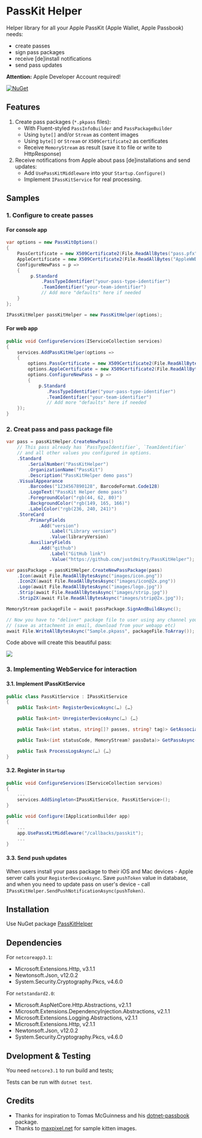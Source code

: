 # PassKit Helper

Helper library for all your Apple PassKit (Apple Wallet, Apple Passbook) needs: 

* create passes
* sign pass packages
* receive [de]install notifications
* send pass updates

**Attention:** Apple Developer Account required!

[![NuGet](https://img.shields.io/nuget/v/PassKitHelper.svg?maxAge=86400&style=flat)](https://www.nuget.org/packages/PassKitHelper/) 

## Features

1. Create pass packages (`*.pkpass` files):
    * With Fluent-styled `PassInfoBuilder` and `PassPackageBuilder`
    * Using `byte[]` and/or `Stream` as content images
    * Using `byte[]` or `Stream` or `X509Certificate2` as certificates
    * Receive `MemoryStream` as result (save it to file or write to HttpResponse)
2. Receive notifications from Apple about pass [de]installations and send updates:
    * Add `UsePassKitMiddleware` into your `Startup.Configure()`
    * Implement `IPassKitService` for real processing.

## Samples

### 1. Configure to create passes

#### For console app

```csharp
var options = new PassKitOptions()
{
    PassCertificate = new X509Certificate2(File.ReadAllBytes("pass.pfx")),
    AppleCertificate = new X509Certificate2(File.ReadAllBytes("AppleWWDRCA.cer")),
    ConfigureNewPass = p =>
    {
         p.Standard
             .PassTypeIdentifier("your-pass-type-identifier")
             .TeamIdentifier("your-team-identifier")
             // Add more "defaults" here if needed
    }
};

IPassKitHelper passKitHelper = new PassKitHelper(options);
```

#### For web app

```csharp
public void ConfigureServices(IServiceCollection services)
{
    services.AddPassKitHelper(options =>
    {
        options.PassCertificate = new X509Certificate2(File.ReadAllBytes("pass.pfx"));
        options.AppleCertificate = new X509Certificate2(File.ReadAllBytes("AppleWWDRCA.cer"));
        options.ConfigureNewPass = p =>
        {
            p.Standard
               .PassTypeIdentifier("your-pass-type-identifier")
               .TeamIdentifier("your-team-identifier")
               // Add more "defaults" here if needed
    });
}

```

### 2. Creat pass and pass package file

```csharp
var pass = passKitHelper.CreateNewPass()
    // This pass already has `PassTypeIdentifier`, `TeamIdentifier` 
    // and all other values you configured in options.
    .Standard
        .SerialNumber("PassKitHelper")
        .OrganizationName("PassKit")
        .Description("PassKitHelper demo pass")
    .VisualAppearance
        .Barcodes("1234567890128", BarcodeFormat.Code128)
        .LogoText("PassKit Helper demo pass")
        .ForegroundColor("rgb(44, 62, 80)")
        .BackgroundColor("rgb(149, 165, 166)")
        .LabelColor("rgb(236, 240, 241)")
    .StoreCard
        .PrimaryFields
            .Add("version")
                .Label("Library version")
                .Value(libraryVersion)
        .AuxiliaryFields
            .Add("github")
                .Label("GitHub link")
                .Value("https://github.com/justdmitry/PassKitHelper");

var passPackage = passKitHelper.CreateNewPassPackage(pass)
    .Icon(await File.ReadAllBytesAsync("images/icon.png"))
    .Icon2X(await File.ReadAllBytesAsync("images/icon@2x.png"))
    .Logo(await File.ReadAllBytesAsync("images/logo.jpg"))
    .Strip(await File.ReadAllBytesAsync("images/strip.jpg"))
    .Strip2X(await File.ReadAllBytesAsync("images/strip@2x.jpg"));

MemoryStream packageFile = await passPackage.SignAndBuildAsync();

// Now you have to "deliver" package file to user using any channel you have
// (save as attachment in email, download from your webapp etc)
await File.WriteAllBytesAsync("Sample.pkpass", packageFile.ToArray());
```

Code above will create this beautiful pass:

![](sample_pass.jpg)

### 3. Implementing WebService for interaction

#### 3.1. Implement IPassKitService

```csharp
public class PassKitService : IPassKitService
{
    public Task<int> RegisterDeviceAsync(…) {…}

    public Task<int> UnregisterDeviceAsync(…) {…}

    public Task<(int status, string[]? passes, string? tag)> GetAssociatedPassesAsync(…) {…}

    public Task<(int statusCode, MemoryStream? passData)> GetPassAsync(…) {…}

    public Task ProcessLogsAsync(…) {…}
}
```

#### 3.2. Register in `Startup`

```csharp
public void ConfigureServices(IServiceCollection services)
{
    ...
    services.AddSingleton<IPassKitService, PassKitService>();
}

public void Configure(IApplicationBuilder app)
{
    ...
    app.UsePassKitMiddleware("/callbacks/passkit");
    ...
}
```

#### 3.3. Send push updates

When users install your pass package to their iOS and Mac devices - Apple server calls your `RegisterDeviceAsync`. Save `pushToken` value in database, and when you need to update pass on user's device - call `IPassKitHelper.SendPushNotificationAsync(pushToken)`.

## Installation

Use NuGet package [PassKitHelper](https://www.nuget.org/packages/PassKitHelper/)

## Dependencies

For `netcoreapp3.1`:
* Microsoft.Extensions.Http, v3.1.1
* Newtonsoft.Json, v12.0.2
* System.Security.Cryptography.Pkcs, v4.6.0

For `netstandard2.0`:
* Microsoft.AspNetCore.Http.Abstractions, v2.1.1
* Microsoft.Extensions.DependencyInjection.Abstractions, v2.1.1
* Microsoft.Extensions.Logging.Abstractions, v2.1.1
* Microsoft.Extensions.Http, v2.1.1
* Newtonsoft.Json, v12.0.2
* System.Security.Cryptography.Pkcs, v4.6.0

## Dvelopment & Testing

You need `netcore3.1` to run build and tests;

Tests can be run with `dotnet test`.

## Credits

* Thanks for inspiration to Tomas McGuinness and his [dotnet-passbook](https://github.com/tomasmcguinness/dotnet-passbook) package.
* Thanks to [maxpixel.net](https://www.maxpixel.net) for sample kitten images.
